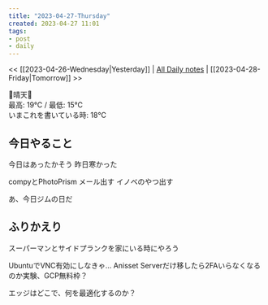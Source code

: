 ```yaml
---
title: "2023-04-27-Thursday"
created: 2023-04-27 11:01
tags:
- post
- daily
---
```


<< [[2023-04-26-Wednesday|Yesterday]] | [All Daily notes](/tags/daily) | [[2023-04-28-Friday|Tomorrow]] >>

🔆晴天🔆  
最高: 19℃ / 最低: 15℃  
いまこれを書いている時: 18℃

## 今日やること

今日はあったかそう
昨日寒かった

compyとPhotoPrism
メール出す
イノベのやつ出す

あ、今日ジムの日だ

## ふりかえり

スーパーマンとサイドプランクを家にいる時にやろう

UbuntuでVNC有効にしなきゃ…
Anisset Serverだけ移したら2FAいらなくなるのか実験、GCP無料枠？

エッジはどこで、何を最適化するのか？
